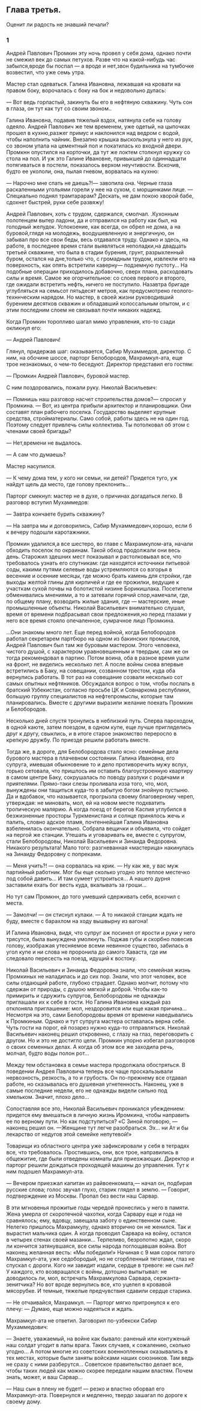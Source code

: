 ## Глава третья.
Оценит ли радость не знавший печали?

### 1

Андрей Павлович Промкин эту ночь провел у себя дома, однако почти не смежил век до самых петухов.
Разве что на какой-нибудь час забылся,вроде бы поспал — а вроде и нет,звон будильника на тумбочке возвестил, что уже семь утра.

Мастер стал одеваться.
Галина Ивановна, лежавшая на кровати на правом боку, ворочалась с боку на бок и недовольно дулась:

— Вот ведь горластый, закинуть бы его в нефтяную скважину.
Чуть сон в глаза, он тут как тут со своим звоном..

Галина Ивановна, подавив тяжелый вздох, натянула себе на голову одеяло.
Андрей Павлович же тем временем, уже одетый, на цыпочках прошел в кухню,разжег примус и наклонился над ведром с водой, чтобы наполнить чайник.
Внезапно крышка выскользнула у него из рук, со звоном упала на цементный пол и покатилась ко входной двери.
Промкнн опустился на корточки, да тут же локтем столкнул кружку со стола на пол.
И уж это Галине Ивановне, привыкшей до одиннадцати потягиваться в постели, показалось верхом неучтивости.
Вскочив, будто ее укололи, она, пылая гневом, ворвалась на кухню:

— Нарочно мне спать не даешь?!— завопила она.
Черные глаза раскаленными угольями горели у нее на сухом, с морщинками лице.
— Специально поднял трамтарарам?
Дескать, не дам покою хворой бабе, сдохнет быстрей, руки себе развяжу!

Андрей Павлович, хоть с трудом, сдержался, смолчал.
.Кухонным полотенцем вытер ладони, да и отправился на работу как был, на голодный желудок.
Успокоение, как всегда, он обрел не дома, а на буровой,глядя на молодежь, воодушевленную и энергичную, он забывал про все свои беды, весь отдавался труду.
Однако и здесь, на работе, в последнее время стали выявляться неполадки,на двадцать третьей скважине, что была в стадии бурения, грунт, разрыхленный буром, остался на дне,только что, с громадным трудом, извлекли его на поверхность, как опять встретили каверну— подземную пустоту...
На подобные операции приходилось добавочно, сверх плана, расходовать силы и время.
Самое же огорчительное: со слоев первого и второго, где ожидали встретить нефть, ничего не поступило.
Назавтра бригаде углубляться на семьсот пятьдесят метров, как предусмотрено геолого-техннческим нарядом.
Но мастер, в своей жизни руководивший бурением десятков скважин и обладавший колоссальным опытом, и с этим последним слоем не связывал почти никаких надежд.

Когда Промкин торопливо шагал мимо управления, кто-то сзади окликнул его:

— Андрей Павлович!

Глянул, придержав шаг: оказывается, Сабир Мухаммедов, директор.
С ним, на обочине шоссе, парторг Белобородов, Махрамкул-ата, еще трое незнакомых, о чем-то беседуют.
Директор представил его гостям: 

— Промкин Андрей Павлович, буровой мастер.

С ним поздоровались, пожали руку.
Николай Васильевич:

— Помнишь наш разговор насчет строительства домов?— спросил у Промкина.
— Вот, из центра прибыли архитектор и планировщики.
Они составят план рабочего поселка.
Государство выделяет крупные средства, стройматериалы.
Само собой, работы здесь не на один год.
Поэтому следует привлечь силы коллектива.
Ты потолковал об этом с членами своей бригады?

— Нет,времени не выдалось.

— А сам что думаешь?

Мастер насупился.

— К чему дома тем, у кого ни семьи, ни детей?
Придется туго, уж найдут щель да место, где голову преклонить...

Парторг смекнул: мастер не в духе, о причинах догадаться легко.
В разговор вступил Мухаммедов:

— Завтра кончаете бурить скважину?

— На завтра мы и договорились, Сабир Мухаммедович,хорошо, если б к вечеру подошли каротажники.

Промкин удалился,а все шестеро, во главе с Махрамкулом-ата, начали обходить поселок по окраинам.
Такой обход продолжали они весь день.
Старожил здешних мест показывал и растолковывал все, что требовалось узнать его спутникам: где находятся источники питьевой соды, какими путями селевые воды устремляются со взгорья в весенние и осенние месяцы, где можно брать камень для стройки, где выходы желтой глины для кирпичей и где ее прожилки, ведущие к участкам сухой почвы на болотистой низине Борикишлака.
Посетители обменивались мнениями, а то и затевали горячий спор,намечали, где, по общему плану, возводить жилые здания, где — мастерские, иные промышленные объекты.
Николай Васильевич внимательно слушал, время от времени подбрасывал свои предложения,но перед глазами у него все время стояло опечаленное, сумрачное лицо Промкина.

...Они знакомы много лет.
Еще перед войной, когда Белобородов работал секретарем партбюро на одном из бакинских промыслов, Андрей Павлович был там же буровым мастером.
Этого человека, чистого душой, с характером уравновешенным и твердым, сам же он тогда рекомендовал в партию.
Потом воина, оба в разное время ушли на фронт, не виделись несколько лет.
А после войны снова впервые встретились в Баку, на совещании, созванном трестом, куда оба вернулись работать.
В тот раз на совещание созвали несколько сот самых опытных нефтяников.
Обсуждался вопрос о том, чтобы послать в братский Узбекистан, согласно просьбе ЦК и Совнаркома республики, большую группу специалистов на нефтепромыслы, которые там планировались.
Вместе с другими выразили желание поехать Промкин и Белобородов.

Несколько дней спустя тронулись в неблизкий путь.
Сперва пароходом, в одной каюте, затем поездом, в одном купе, еще лучше пригляделись друг к другу, свыклись, и в итоге старое знакомство переросло в крепкую дружбу.
По приезде решили работать вместе.

Тогда же, в дороге, для Белобородова стало ясно: семейные дела бурового мастера в плачевном состоянии.
Галина Ивановна, его супруга, имевшая обыкновение то и дело противоречить мужу вслух, горько сетовала, что пришлось им оставить благоустроенную квартиру в самом центре Баку, сокрушалась по поводу разлуки с родичами и приятелями.
Прямо-таки слезы проливала изза того, что, мол, вынуждены они тащиться куда-то в забытую богом знойную пустыню.
Да и вдобавок, что называется, прогрызла своему благоверному череп, утверждая: не миновать, мол, ей на новом месте подхватить тропическую малярию.
А когда поезд от берегов Каспия углубился в безжизненные просторы Туркменистана и солнце принялось жечь и палить, словно адское пламя, почтеннейшая Галина Ивановна взбеленилась окончательно.
Собрала вещички и объявила, что сойдет на пергой же станции.
Утешать и уговаривать ее, вместе с супругом, стали Белобородовы, Николай Васильевич и Зинаида Федоровна.
Никакого результата!
Мало того: разгневанная «мастерица» накинулась на Зинаиду Федоровну с попреками.

— Меня учить?!
— она сорвалась на крик.
— Ну как же, у вас муж партийный работник.
Мог бы еще сколько угодно это теплое местечко под собой давить...
И там сумеет устроиться...
А нашего дурня заставили ехать бог весть куда, вкалывать за гроши...

Но тут сам Промкнн, до того умевший сдерживать себя, вскочил с места.

— Замолчи!
— он стиснул кулаки.
— А то никакой станции ждать не буду, вместе с барахлом на ходу вышвырну из вагона!

И Галина Ивановна, видя, что супруг аж посинел от ярости и руки у него трясутся, была вынуждена умолкнуть.
Поджав губы и скорбно повесив голову, изображая утесняемое всеми невинное существо, забилась в угол купе и ни слова не проронила до самого Хаваста, где им следовало пересесть на поезд, идущий к востоку.

Николай Васильевич и Зинаида Федоровна знали, что семейная жизнь Промкиных не наладилась и до сих пор.
Знали, что этот человек, все силы отдающий работе, глубоко страдает.
Однако молчит, потому что сдержан от природы, с душою мягкой и доброй.
Чтобы как-то примирить и сдружить супругов, Белобородовы не однажды приглашали их к себе в гости.
Но Галина Ивановна каждый раз отклоняла приглашение: мол, нездоровится или еще какая причина...
Несмотря на это, сами Белобородовы время от времени наведывались к Промкиным.
Однако и тут супруга мастера оставалась верна себе.
Чуть гости на порог, ей позарез нужно куда-то отправляться.
Николай Васильевич наконец решил откровенно, с глазу на глаз, переговорить с другом.
Но и это не достигло цели.
Промкин упорно избегал разговоров о своих семенных делах.
А когда об этом все же заходила речь, молчал, будто воды полон рот...

Между тем обстановка в семье мастера продолжала обостряться.
В поведении Андрея Павловича теперь все чаще проскальзывали нервозность, резкость, а то и грубость.
Он по-прежнему все отдавал работе, но сказывалась его душевная угнетенность.
Наконец, уже в самые последние недели, его не однажды видели сильно под хмельком.
Значит, плохо дело...

Сопоставляя все это, Николай Васильевич проникался убеждением: придется ему вмешаться в личную жизнь Иромкина, чтобы направить ее по верному пути.
Но как подступиться?
«С Зиной поговорю, — наконец решил он.
—Женщине тут легче разобраться.
Эх...
ни Ат и бы лекарство от недугов этой семейке непутевой!»

Товарищи из областного центра уже зафиксировали у себя в тетрадях все, что требовалось.
Простившись, они, все трое, направились в общежитие, где были отведены комнаты для приезжающих.
Директор и парторг решили дождаться проходящей машины до управления.
Тут к ним подошел Махрамкул-ата.

— Вечером приезжал капитан из райвоенкомата,— начал он, подбирая русские слова; голос звучал глухо, старик глядел в землю.
— Говорит, подтверждение из Москвы.
Пропал без вести наш Сарвар.

В эти мгновенья прожитые годы чередой пронеслись у него в памяти.
Жена умерла от скоротечной чахотки, когда Сарвару еще и года не сравнялось; ему, вдовцу, завещала заботу о единственном сыне.
Нелегко пришлось Махрамкулу, однако вторично он не женился.
Так и вырастил мальчика один.
А когда проводил Сарвара на войну, остался в четырех стенах своей мазанки...
Терпеливо, безропотно ждал, скоро ли кончится затянувшаяся, все силы народа поглощавшая война.
Вот наконец желанная весть:
«Мы победили!» Начиная с 9 мая сорок пятого Махрамкул-ата, уже седобородый, но не сгорбленный тяготами, глаз не спускал с дороги.
Кого ни завидит издали, сердце в тревоге: не сын ли?
У каждого, кто возвращался с войны, дотошно выпытывал: не доводилось ли, мол, встречать Махрамкулова Сарвара, сержанта-зенитчика?
Но вот вроде вернулись все, кто уцелел в кровавой мясорубке.
И темные, тяжелые предчувствия сдавили сердце старика.

— Не отчаивайся, Махрамкул.
— Парторг мягко притронулся к его плечу: — Думаю, еще можно надеяться и ждать.

Махрамкул-ата не ответил.
Заговорил по-узбекски Сабир Мухаммедович:

— Знаете, уважаемый, на войне как бывало: раненый или контуженый наш солдат угодит в лапы врага.
Таких случаев, к сожалению, сколько угодно...
А потом многие из советских военнопленных оказывались в тех местах, которые были заняты войсками наших союзников.
Там ведь не сразу с ними разберутся...
Советское правительство делает все, чтобы таких людей как можно скорее передали нашим властям.
Почем знать, может, и ваш Сарвар...

— Наш сын в плену не будет!
— резко и властно оборвал его Махрамкул-ата.
Повернулся и медленно, твердо зашагал по дороге к своему дому.
